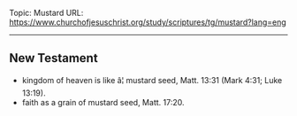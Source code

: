 Topic: Mustard
URL: https://www.churchofjesuschrist.org/study/scriptures/tg/mustard?lang=eng

---

## New Testament

- kingdom of heaven is like â¦ mustard seed, Matt. 13:31 (Mark 4:31; Luke 13:19).
- faith as a grain of mustard seed, Matt. 17:20.

